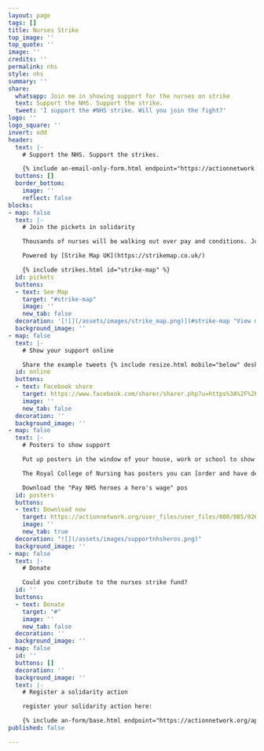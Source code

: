 ```yaml
---
layout: page
tags: []
title: Nurses Strike
top_image: ''
top_quote: ''
image: ''
credits: ''
permalink: nhs
style: nhs
summary: ''
share:
  whatsapp: Join me in showing support for the nurses on strike
  text: Support the NHS. Support the strike.
  tweet: 'I support the #NHS strike. Will you join the fight?'
logo: ''
logo_square: ''
invert: odd
header:
  text: |-
    # Support the NHS. Support the strikes.

    {% include an-email-only-form.html endpoint="https://actionnetwork.org/api/v2/petitions/65b32fbe-86ae-4037-8f56-73f5881ec34a/signatures" jump="pickets" %}
  buttons: []
  border_bottom:
    image: ''
    reflect: false
blocks:
- map: false
  text: |-
    # Join the pickets in solidarity

    Thousands of nurses will be walking out over pay and conditions. Join them on the picket lines to show your support for the NHS.

    Powered by [Strike Map UK](https://strikemap.co.uk/)

    {% include strikes.html id="strike-map" %}
  id: pickets
  buttons:
  - text: See Map
    target: "#strike-map"
    image: ''
    new_tab: false
  decoration: '[![](/assets/images/strike_map.png)](#strike-map "View map")'
  background_image: ''
- map: false
  text: |-
    # Show your support online

    Share the example tweets {% include resize.html mobile="below" desktop="on the right" %}
  id: online
  buttons:
  - text: Facebook share
    target: https://www.facebook.com/sharer/sharer.php?u=https%3A%2F%2Fdefundclimatechaos.uk%2Fnhs
    image: ''
    new_tab: false
  decoration: ''
  background_image: ''
- map: false
  text: |-
    # Posters to show support

    Put up posters in the window of your house, work or school to show support with striking nurses.

    The Royal College of Nursing has posters you can [order and have delivered](https://shop.rcn.org.uk/collections/free-campaigning-materials) completely for free.

    Download the "Pay NHS heroes a hero's wage" pos
  id: posters
  buttons:
  - text: Download now
    target: https://actionnetwork.org/user_files/user_files/000/085/026/original/Pay_NHS_Heroes.jpg
    image: ''
    new_tab: true
  decoration: "![](/assets/images/supportnhsheros.png)"
  background_image: ''
- map: false
  text: |-
    # Donate

    Could you contribute to the nurses strike fund?
  id: ''
  buttons:
  - text: Donate
    target: "#"
    image: ''
    new_tab: false
  decoration: ''
  background_image: ''
- map: false
  id: ''
  buttons: []
  decoration: ''
  background_image: ''
  text: |-
    # Register a solidarity action

    register your solidarity action here:

    {% include an-form/base.html endpoint="https://actionnetwork.org/api/v2/forms/d917ffed-2525-455e-94e5-afc7cd1be39b/submissions" button="Register" lines="first-name,email.action-title,action-start-date.action-description.map.submit" %}
published: false

---
```

